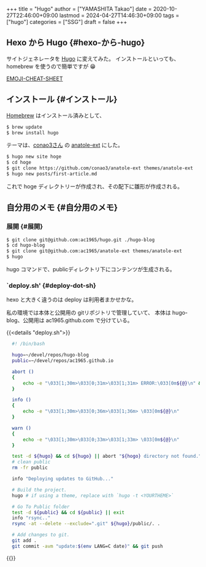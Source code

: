 +++
title = "Hugo"
author = ["YAMASHITA Takao"]
date = 2020-10-27T22:46:00+09:00
lastmod = 2024-04-27T14:46:30+09:00
tags = ["hugo"]
categories = ["SSG"]
draft = false
+++

## Hexo から Hugo {#hexo-から-hugo}

サイトジェネレータを [Hugo](https://gohugo.io) に変えてみた。
インストールといっても、homebrew を使うので簡単ですが :grin:

[EMOJI-CHEAT-SHEET](https://www.webfx.com/tools/emoji-cheat-sheet/)


## インストール {#インストール}

[Homebrew](https://brew.sh/index_ja) はインストール済みとして、

```sh
$ brew update
$ brew install hugo
```

テーマは、[conao3さん](https://conao3.com) の
[anatole-ext](https://github.com/conao3/anatole-ext) にした。

```sh
$ hugo new site hoge
$ cd hoge
$ git clone https://github.com/conao3/anatole-ext themes/anatole-ext
$ hugo new posts/first-article.md
```

これで hoge ディレクトリーが作成され、その配下に雛形が作成される。


## 自分用のメモ {#自分用のメモ}


### 展開 {#展開}

```sh
$ git clone git@github.com:ac1965/hugo.git ./hugo-blog
$ cd hugo-blog
$ git clone git@github.com:ac1965/anatole-ext themes/anatole-ext
$ hugo
```

hugo コマンドで、publicディレクトリ下にコンテンツが生成される。


### \`deploy.sh' {#deploy-dot-sh}

hexo と大きく違うのは deploy は利用者まかせかな。

私の環境では本体と公開用の gitリポジトリで管理していて、 本体は
hugo-blog、公開用は ac1965.github.com で分けている。

{{<details "deploy.sh">}}
```sh
  #! /bin/bash

  hugo=~/devel/repos/hugo-blog
  public=~/devel/repos/ac1965.github.io

  abort ()
  {
      echo -e "\033[1;30m>\033[0;31m>\033[1;31m> ERROR:\033[0m${@}\n" && exit
  }

  info ()
  {
      echo -e "\033[1;30m>\033[0;36m>\033[1;36m> \033[0m${@}\n"
  }

  warn ()
  {
      echo -e "\033[1;30m>\033[0;33m>\033[1;33m> \033[0m${@}\n"
  }

  test -d ${hugo} && cd ${hugo} || abort "${hogo} directory not found."
  # clean public
  rm -fr public

  info "Deploying updates to GitHub..."

  # Build the project.
  hugo # if using a theme, replace with `hugo -t <YOURTHEME>`

  # Go To Public folder
  test -d ${public} && cd ${public} || exit
  info "rsync.."
  rsync -at --delete --exclude=".git" ${hugo}/public/. .

  # Add changes to git.
  git add .
  git commit -avm "update:$(env LANG=C date)" && git push
```
{{</details>}}
